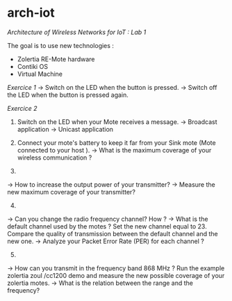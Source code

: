 # arch-iot
*Architecture of Wireless Networks for IoT : Lab 1*

The goal is to use new technologies : 
- Zolertia RE-Mote hardware 
- Contiki OS
- Virtual Machine 

*Exercice 1* 
-> Switch on the LED when the button is pressed. 
-> Switch off the LED when the button is pressed again.

*Exercice 2*
1) Switch on the LED when your Mote receives a message.
      -> Broadcast application
      -> Unicast application
      
2) Connect your mote's battery to keep it far from your Sink mote (Mote connected to your host ). 
      -> What is the maximum coverage of your wireless communication ?
 
 3) 
 -> How to increase the output power of your transmitter? 
 -> Measure the new maximum coverage of your transmitter?
 
 4) 
 -> Can you change the radio frequency channel? How ?
 -> What is the default channel used by the motes ?
 Set the new channel equal to 23. Compare the quality of transmission between the default channel and the new one.
 -> Analyze your Packet Error Rate (PER) for each channel ?
 
 5) 
-> How can you transmit in the frequency band 868 MHz ? 
Run the example zolertia zoul /cc1200 demo and measure the new possible coverage of your zolertia
motes. 
-> What is the relation between the range and the frequency?
